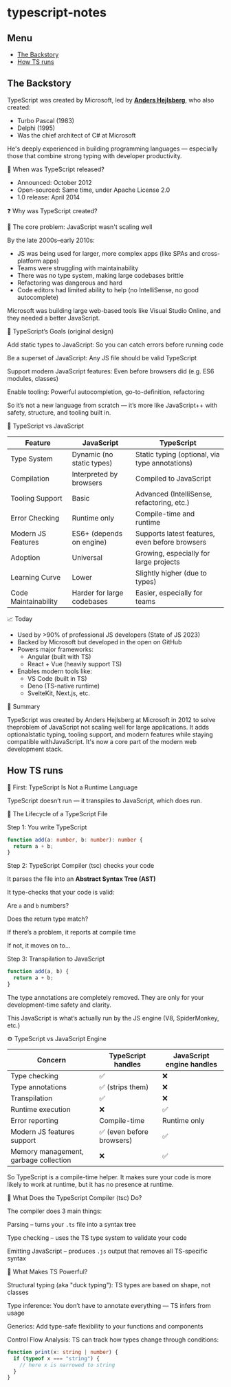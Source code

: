 # typescript-notes

## Menu

- [The Backstory](#the-backstory)
- [How TS runs](#how-ts-runs)

## The Backstory

TypeScript was created by Microsoft, led by **<a href='https://en.wikipedia.org/wiki/Anders_Hejlsberg'>Anders Hejlsberg</a>**, who also created:

<ul>
<li>Turbo Pascal (1983)</li>
<li>Delphi (1995)</li>
<li>Was the chief architect of C# at Microsoft</li>
</ul>
 
He's deeply experienced in building programming languages — especially those that combine strong typing with developer productivity.

📅 When was TypeScript released?

<ul>
  <li>Announced: October 2012</li>
  <li>Open-sourced: Same time, under Apache License 2.0</li>
  <li>1.0 release: April 2014</li>
</ul>

❓ Why was TypeScript created?

🚨 The core problem: JavaScript wasn't scaling well

By the late 2000s–early 2010s:

<ul>
  <li>JS was being used for larger, more complex apps (like SPAs and cross-platform apps)</li>
  <li>Teams were struggling with maintainability</li>
  <li>There was no type system, making large codebases brittle</li>
  <li>Refactoring was dangerous and hard</li>
  <li>Code editors had limited ability to help (no IntelliSense, no good autocomplete)</li>
</ul>

Microsoft was building large web-based tools like Visual Studio Online, and they needed a better JavaScript.

🎯 TypeScript’s Goals (original design)

Add static types to JavaScript: So you can catch errors before running code

Be a superset of JavaScript: Any JS file should be valid TypeScript

Support modern JavaScript features: Even before browsers did (e.g. ES6 modules, classes)

Enable tooling: Powerful autocompletion, go-to-definition, refactoring

So it’s not a new language from scratch — it’s more like JavaScript++ with safety, structure, and tooling built in.

🤝 TypeScript vs JavaScript

| Feature              | JavaScript                 | TypeScript                                     |
| -------------------- | -------------------------- | ---------------------------------------------- |
| Type System          | Dynamic (no static types)  | Static typing (optional, via type annotations) |
| Compilation          | Interpreted by browsers    | Compiled to JavaScript                         |
| Tooling Support      | Basic                      | Advanced (IntelliSense, refactoring, etc.)     |
| Error Checking       | Runtime only               | Compile-time and runtime                       |
| Modern JS Features   | ES6+ (depends on engine)   | Supports latest features, even before browsers |
| Adoption             | Universal                  | Growing, especially for large projects         |
| Learning Curve       | Lower                      | Slightly higher (due to types)                 |
| Code Maintainability | Harder for large codebases | Easier, especially for teams                   |

📈 Today

<ul>
  <li>Used by &gt;90% of professional JS developers (State of JS 2023)</li>
  <li>Backed by Microsoft but developed in the open on GitHub</li>
  <li>Powers major frameworks:
    <ul>
      <li>Angular (built with TS)</li>
      <li>React + Vue (heavily support TS)</li>
    </ul>
  </li>
  <li>Enables modern tools like:
    <ul>
      <li>VS Code (built in TS)</li>
      <li>Deno (TS-native runtime)</li>
      <li>SvelteKit, Next.js, etc.</li>
    </ul>
  </li>
</ul>

🧠 Summary

TypeScript was created by Anders Hejlsberg at Microsoft in 2012 to solve theproblem of JavaScript not scaling well for large applications. It adds optionalstatic typing, tooling support, and modern features while staying compatible withJavaScript. It's now a core part of the modern web development stack.

## How TS runs

🧠 First: TypeScript Is Not a Runtime Language

TypeScript doesn’t run — it transpiles to JavaScript, which does run.

🚦 The Lifecycle of a TypeScript File

Step 1: You write TypeScript

```ts
function add(a: number, b: number): number {
  return a + b;
}
```

Step 2: TypeScript Compiler (tsc) checks your code

It parses the file into an **Abstract Syntax Tree (AST)**

It type-checks that your code is valid:

Are <code>a</code> and <code>b</code> numbers?

Does the return type match?

If there’s a problem, it reports at compile time

If not, it moves on to...

Step 3: Transpilation to JavaScript

```ts
function add(a, b) {
  return a + b;
}
```

The type annotations are completely removed. They are only for your development-time safety and clarity.

This JavaScript is what’s actually run by the JS engine (V8, SpiderMonkey, etc.)

⚙️ TypeScript vs JavaScript Engine

| Concern                               | TypeScript handles        | JavaScript engine handles |
| ------------------------------------- | ------------------------- | ------------------------- |
| Type checking                         | ✅                        | ❌                        |
| Type annotations                      | ✅ (strips them)          | ❌                        |
| Transpilation                         | ✅                        | ❌                        |
| Runtime execution                     | ❌                        | ✅                        |
| Error reporting                       | Compile-time              | Runtime only              |
| Modern JS features support            | ✅ (even before browsers) | ✅                        |
| Memory management, garbage collection | ❌                        | ✅                        |

So TypeScript is a compile-time helper. It makes sure your code is more likely to work at runtime, but it has no presence at runtime.

🧰 What Does the TypeScript Compiler (tsc) Do?

The compiler does 3 main things:

Parsing – turns your <code>.ts</code> file into a syntax tree

Type checking – uses the TS type system to validate your code

Emitting JavaScript – produces <code>.js</code> output that removes all TS-specific syntax

🧪 What Makes TS Powerful?

Structural typing (aka "duck typing"): TS types are based on shape, not classes

Type inference: You don’t have to annotate everything — TS infers from usage

Generics: Add type-safe flexibility to your functions and components

Control Flow Analysis: TS can track how types change through conditions:

```ts
function print(x: string | number) {
  if (typeof x === "string") {
    // here x is narrowed to string
  }
}
```
